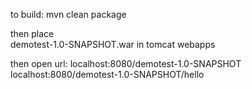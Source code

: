 to build:
mvn clean package

then place  
demotest-1.0-SNAPSHOT.war
in tomcat webapps

then open url:
localhost:8080/demotest-1.0-SNAPSHOT
localhost:8080/demotest-1.0-SNAPSHOT/hello

